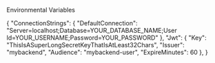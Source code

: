 Environmental Variables

{
  "ConnectionStrings": {
    "DefaultConnection": "Server=localhost;Database=YOUR_DATABASE_NAME;User Id=YOUR_USERNAME;Password=YOUR_PASSWORD"
  },
  "Jwt": {
    "Key": "ThisIsASuperLongSecretKeyThatIsAtLeast32Chars",
    "Issuer": "mybackend",
    "Audience": "mybackend-user",
    "ExpireMinutes": 60
  },
}